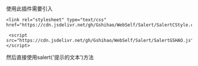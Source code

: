 使用此插件需要引入
```
<link rel="stylesheet" type="text/css" href="https://cdn.jsdelivr.net/gh/Gshihao/WebSelf/Salert/SalertCStyle.css">
  ```
  ```
   <script src="https://cdn.jsdelivr.net/gh/Gshihao/WebSelf/Salert/SalertGSHAO.js"></script>
```
然后直接使用salert('提示的文本')方法
